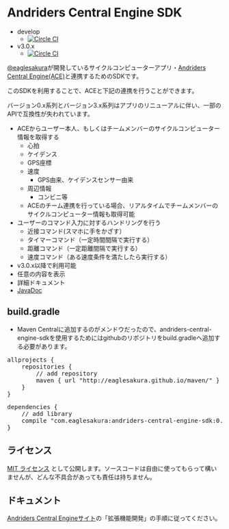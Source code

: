 # Andriders Central Engine SDK

* develop
  * [![Circle CI](https://circleci.com/gh/eaglesakura/andriders-central-engine-sdk/tree/develop.svg?style=svg)](https://circleci.com/gh/eaglesakura/andriders-central-engine-sdk/tree/develop)
* v3.0.x
  * [![Circle CI](https://circleci.com/gh/eaglesakura/andriders-central-engine-sdk/tree/v3.0.x.svg?style=svg)](https://circleci.com/gh/eaglesakura/andriders-central-engine-sdk/tree/v3.0.x)

[@eaglesakura](https://twitter.com/eaglesakura)が開発しているサイクルコンピューターアプリ・[Andriders Central Engine(ACE)](https://play.google.com/store/apps/details?id=com.eaglesakura.andriders)と連携するためのSDKです。

このSDKを利用することで、ACEと下記の連携を行うことができます。

バージョン0.x系列とバージョン3.x系列はアプリのリニューアルに伴い、一部のAPIで互換性が失われています。

* ACEからユーザー本人、もしくはチームメンバーのサイクルコンピューター情報を取得する
	* 心拍
	* ケイデンス
	* GPS座標
	* 速度
		* GPS由来、ケイデンスセンサー由来
	* 周辺情報
		* コンビニ等
	* ACEのチーム連携を行っている場合、リアルタイムでチームメンバーのサイクルコンピューター情報も取得可能
* ユーザーのコマンド入力に対するハンドリングを行う
	* 近接コマンド(スマホに手をかざす）
	* タイマーコマンド（一定時間間隔で実行する）
	* 距離コマンド（一定距離間隔で実行する）
	* 速度コマンド（ある速度条件を満たしたら実行する）
* v3.0.x以降で利用可能
 * 任意の内容を表示
* 詳細ドキュメント
 * [JavaDoc](http://eaglesakura.github.io/maven/doc/andriders-central-engine-sdk/javadoc/)

## build.gradle

* Maven Centralに追加するのがメンドウだったので、andriders-central-engine-sdkを使用するためにはgithubのリポジトリをbuild.gradleへ追加する必要があります。
<pre>
allprojects {
    repositories {
        // add repository
        maven { url "http://eaglesakura.github.io/maven/" }
    }
}
</pre>
<pre>
dependencies {
    // add library
    compile "com.eaglesakura:andriders-central-engine-sdk:0.4.+"
}
</pre>

## ライセンス

[MIT ライセンス](LICENSE-MIT.txt)	として公開します。ソースコードは自由に使ってもらって構いませんが、どんな不具合があっても責任は持ちません。

## ドキュメント

[Andriders Central Engineサイト](https://sites.google.com/site/andriderscentralengine/home)の「拡張機能開発」の手順に従ってください。
